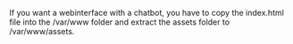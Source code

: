 If you want a webinterface with a chatbot, you have to copy the index.html file into the /var/www folder and extract the assets folder to /var/www/assets.
